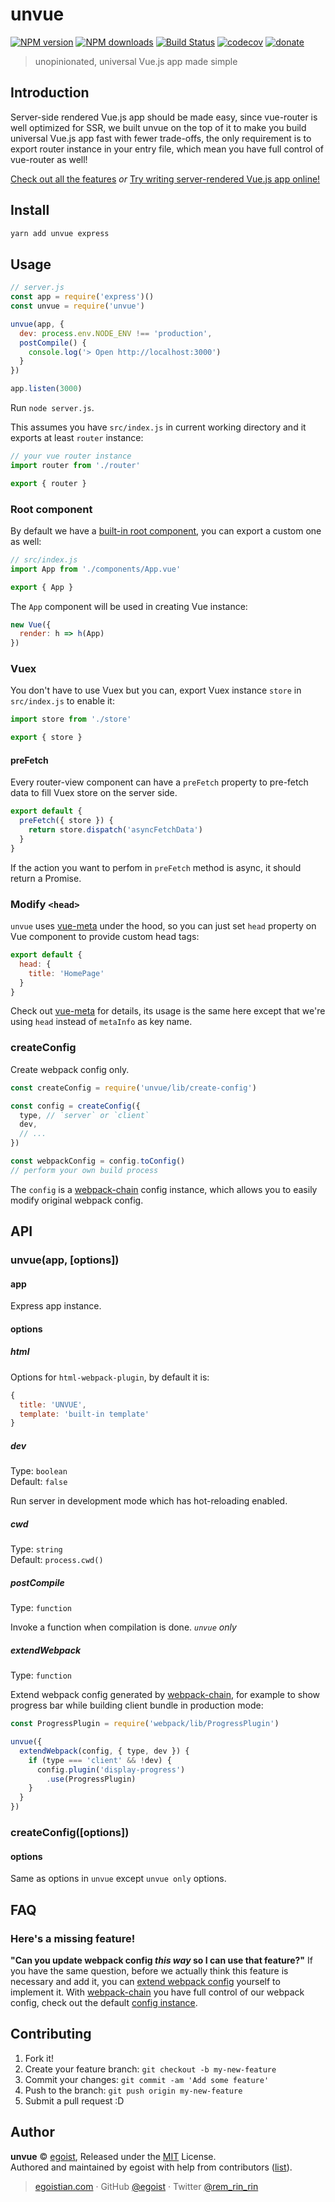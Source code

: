 # unvue

[![NPM version](https://img.shields.io/npm/v/unvue.svg?style=flat)](https://npmjs.com/package/unvue) [![NPM downloads](https://img.shields.io/npm/dm/unvue.svg?style=flat)](https://npmjs.com/package/unvue) [![Build Status](https://img.shields.io/circleci/project/egoist/unvue/master.svg?style=flat)](https://circleci.com/gh/egoist/unvue) [![codecov](https://codecov.io/gh/egoist/unvue/branch/master/graph/badge.svg)](https://codecov.io/gh/egoist/unvue)
 [![donate](https://img.shields.io/badge/$-donate-ff69b4.svg?maxAge=2592000&style=flat)](https://github.com/egoist/donate)

> unopinionated, universal Vue.js app made simple

## Introduction

Server-side rendered Vue.js app should be made easy, since vue-router is well optimized for SSR, we built unvue on the top of it to make you build universal Vue.js app fast with fewer trade-offs, the only requirement is to export router instance in your entry file, which mean you have full control of vue-router as well!

[Check out all the features](/docs/features.md) *or* [Try writing server-rendered Vue.js app online!](https://glitch.com/edit/#!/join/35cdafcd-9a59-4da2-a232-6c13fecdc6f7)

## Install

```bash
yarn add unvue express
```

## Usage

```js
// server.js
const app = require('express')()
const unvue = require('unvue')

unvue(app, {
  dev: process.env.NODE_ENV !== 'production',
  postCompile() {
    console.log('> Open http://localhost:3000')
  }
})

app.listen(3000)
```

Run `node server.js`.

This assumes you have `src/index.js` in current working directory and it exports at least `router` instance:

```js
// your vue router instance
import router from './router'

export { router }
```

### Root component

By default we have a [built-in root component](/app/App.vue), you can export a custom one as well:

```js
// src/index.js
import App from './components/App.vue'

export { App }
```

The `App` component will be used in creating Vue instance:

```js
new Vue({
  render: h => h(App)
})
```

### Vuex

You don't have to use Vuex but you can, export Vuex instance `store` in `src/index.js` to enable it:

```js
import store from './store'

export { store }
```

#### preFetch

Every router-view component can have a `preFetch` property to pre-fetch data to fill Vuex store on the server side.

```js
export default {
  preFetch({ store }) {
    return store.dispatch('asyncFetchData')
  }
}
```

If the action you want to perfom in `preFetch` method is async, it should return a Promise.

### Modify `<head>`

`unvue` uses [vue-meta](https://github.com/declandewet/vue-meta) under the hood, so you can just set `head` property on Vue component to provide custom head tags:

```js
export default {
  head: {
    title: 'HomePage'
  }
}
```

Check out [vue-meta](https://github.com/declandewet/vue-meta) for details, its usage is the same here except that we're using `head` instead of `metaInfo` as key name.

### createConfig

Create webpack config only.

```js
const createConfig = require('unvue/lib/create-config')

const config = createConfig({
  type, // `server` or `client`
  dev,
  // ...
})

const webpackConfig = config.toConfig()
// perform your own build process
```

The `config` is a [webpack-chain](https://github.com/mozilla-neutrino/webpack-chain) config instance, which allows you to easily modify original webpack config.

## API

### unvue(app, [options])

#### app

Express app instance.

#### options

##### html

Options for `html-webpack-plugin`, by default it is:

```js
{
  title: 'UNVUE',
  template: 'built-in template'
}
```

##### dev

Type: `boolean`<br>
Default: `false`

Run server in development mode which has hot-reloading enabled.

##### cwd

Type: `string`<br>
Default: `process.cwd()`

##### postCompile

Type: `function`

Invoke a function when compilation is done. *`unvue` only*

##### extendWebpack

Type: `function`

Extend webpack config generated by [webpack-chain](https://github.com/mozilla-rpweb/webpack-chain), for example to show progress bar while building client bundle in production mode:

```js
const ProgressPlugin = require('webpack/lib/ProgressPlugin')

unvue({
  extendWebpack(config, { type, dev }) {
    if (type === 'client' && !dev) {
      config.plugin('display-progress')
        .use(ProgressPlugin)
    }
  }
})
```

### createConfig([options])

#### options

Same as options in `unvue` except `unvue only` options.

## FAQ

### Here's a missing feature!

**"Can you update webpack config *this way* so I can use that feature?"** If you have the same question, before we actually think this feature is necessary and add it, you can [extend webpack config](#extendwebpack) yourself to implement it. With [webpack-chain](https://github.com/mozilla-rpweb/webpack-chain) you have full control of our webpack config, check out the default [config instance](/lib/create-config.js).

## Contributing

1. Fork it!
2. Create your feature branch: `git checkout -b my-new-feature`
3. Commit your changes: `git commit -am 'Add some feature'`
4. Push to the branch: `git push origin my-new-feature`
5. Submit a pull request :D


## Author

**unvue** © [egoist](https://github.com/egoist), Released under the [MIT](./LICENSE) License.<br>
Authored and maintained by egoist with help from contributors ([list](https://github.com/egoist/unvue/contributors)).

> [egoistian.com](https://egoistian.com) · GitHub [@egoist](https://github.com/egoist) · Twitter [@rem_rin_rin](https://twitter.com/rem_rin_rin)

